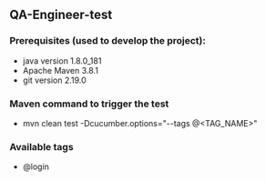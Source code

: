 ## QA-Engineer-test

### Prerequisites (used to develop the project):

- java version 1.8.0_181
- Apache Maven 3.8.1
- git version 2.19.0

### Maven command to trigger the test
- mvn clean test -Dcucumber.options="--tags @<TAG_NAME>"

### Available tags
- @login

